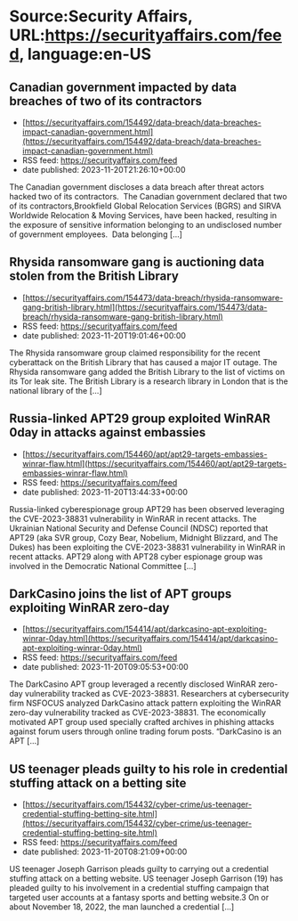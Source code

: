 # Source:Security Affairs, URL:https://securityaffairs.com/feed, language:en-US

## Canadian government impacted by data breaches of two of its contractors
 - [https://securityaffairs.com/154492/data-breach/data-breaches-impact-canadian-government.html](https://securityaffairs.com/154492/data-breach/data-breaches-impact-canadian-government.html)
 - RSS feed: https://securityaffairs.com/feed
 - date published: 2023-11-20T21:26:10+00:00

The Canadian government discloses a data breach after threat actors hacked two of its contractors.&#160; The Canadian government declared that two of its contractors,Brookfield Global Relocation Services (BGRS) and SIRVA Worldwide Relocation &#38; Moving Services, have been hacked, resulting in the exposure of sensitive information belonging to an undisclosed number of government employees.  Data belonging [&#8230;]

## Rhysida ransomware gang is auctioning data stolen from the British Library
 - [https://securityaffairs.com/154473/data-breach/rhysida-ransomware-gang-british-library.html](https://securityaffairs.com/154473/data-breach/rhysida-ransomware-gang-british-library.html)
 - RSS feed: https://securityaffairs.com/feed
 - date published: 2023-11-20T19:01:46+00:00

The Rhysida ransomware group claimed responsibility for the recent cyberattack on the British Library that has caused a major IT outage. The Rhysida ransomware gang added the British Library to the list of victims on its Tor leak site. The British Library is a research library in London that is the national library of the [&#8230;]

## Russia-linked APT29 group exploited WinRAR 0day in attacks against embassies
 - [https://securityaffairs.com/154460/apt/apt29-targets-embassies-winrar-flaw.html](https://securityaffairs.com/154460/apt/apt29-targets-embassies-winrar-flaw.html)
 - RSS feed: https://securityaffairs.com/feed
 - date published: 2023-11-20T13:44:33+00:00

Russia-linked cyberespionage group APT29 has been observed leveraging the CVE-2023-38831 vulnerability in WinRAR in recent attacks. The Ukrainian National Security and Defense Council (NDSC) reported that APT29 (aka SVR group, Cozy Bear, Nobelium, Midnight Blizzard, and The Dukes) has been exploiting the CVE-2023-38831 vulnerability in WinRAR in recent attacks. APT29 along with APT28 cyber espionage group was involved in the Democratic National Committee [&#8230;]

## DarkCasino joins the list of APT groups exploiting WinRAR zero-day
 - [https://securityaffairs.com/154414/apt/darkcasino-apt-exploiting-winrar-0day.html](https://securityaffairs.com/154414/apt/darkcasino-apt-exploiting-winrar-0day.html)
 - RSS feed: https://securityaffairs.com/feed
 - date published: 2023-11-20T09:05:53+00:00

The DarkCasino APT group leveraged a recently disclosed WinRAR zero-day vulnerability tracked as CVE-2023-38831. Researchers at cybersecurity firm NSFOCUS analyzed DarkCasino attack pattern exploiting the WinRAR zero-day vulnerability tracked as CVE-2023-38831. The economically motivated APT group used specially crafted archives in phishing attacks against forum users through online trading forum posts. &#8220;DarkCasino is an APT [&#8230;]

## US teenager pleads guilty to his role in credential stuffing attack on a betting site
 - [https://securityaffairs.com/154432/cyber-crime/us-teenager-credential-stuffing-betting-site.html](https://securityaffairs.com/154432/cyber-crime/us-teenager-credential-stuffing-betting-site.html)
 - RSS feed: https://securityaffairs.com/feed
 - date published: 2023-11-20T08:21:09+00:00

US teenager Joseph Garrison pleads guilty to carrying out a credential stuffing attack on a betting website. US teenager Joseph Garrison (19) has pleaded guilty to his involvement in a credential stuffing campaign that targeted user accounts at a fantasy sports and betting website.3 On or about November 18, 2022, the man launched a credential [&#8230;]

